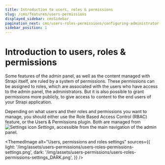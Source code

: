 ```yaml
---
title: Introduction to users, roles & permissions
slug: /cms/features/users-permissions
displayed_sidebar: cmsSidebar
pagination_next: cms/users-roles-permissions/configuring-administrator-roles
sidebar_position: 1
---
```


# Introduction to users, roles & permissions

Some features of the admin panel, as well as the content managed with Strapi itself, are ruled by a system of permissions. These permissions can be assigned to roles, which are associated with the users who have access to the admin panel, the administrators. But it is also possible to grant permissions more publicly, to give access to content to the end users of your Strapi application.

Depending on what users and their roles and permissions you want to manage, you should either use the Role Based Access Control (RBAC) feature, or the Users & Permissions plugin. Both are managed from ![Settings icon](/img/assets/icons/v5/Cog.svg) _Settings_, accessible from the main navigation of the admin panel.

<ThemedImage
  alt="Users, permissions and roles settings"
  sources={{
    light: '/img/assets/users-permissions/users-roles-permissions-settings.png',
    dark: '/img/assets/users-permissions/users-roles-permissions-settings_DARK.png',
  }}
/>
